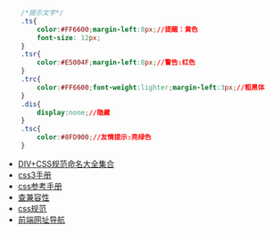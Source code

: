 
```css
    /*提示文字*/
    .ts{
        color:#FF6600;margin-left:8px;//提醒：黄色
        font-size: 12px;
    }
    .tsr{
        color:#E5004F;margin-left:8px;//警告:红色
    }
    .trc{
        color:#FF6600;font-weight:lighter;margin-left:3px;//粗黑体
    }
    .dis{
        display:none;//隐藏
    }
    .tsc{
        color:#8FD900;//友情提示:亮绿色
    }
```

* [DIV+CSS规范命名大全集合](http://www.divcss5.com/jiqiao/j4.shtml)
* [css3手册](http://www.divcss5.com/css3/)
* [css参考手册](http://css.doyoe.com/)
* [查兼容性](caniuse.com)
* [css规范](http://alloyteam.github.io/code-guide/#css-syntax)
* [前端网址导航](http://whycss.com/)
